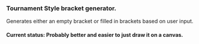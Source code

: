 ### Tournament Style bracket generator.

Generates either an empty bracket or filled in brackets based on user input.

#### Current status: Probably better and easier to just draw it on a canvas.